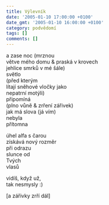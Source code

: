 ```yaml
---
title: Výlevník
date: '2005-01-10 17:00:00 +0100'
date_gmt: '2005-01-10 16:00:00 +0100'
category: podvědomí
tags: []
comments: []
---
```


<p>a zase noc (mrznou<br>větve mého domu &amp; praská v krovech<br>jehlice smrků v mé šále)<br>světlo<br>(před kterým<br>lítají sněhové vločky jako<br>nepatrní motýli)<br>připomíná<br>(plno vůně &amp; zrření zářivek)<br>jak má slova (já vím)<br>nebyla<br>přítomna</p>
<p>úhel alfa s čarou<br>získává nový rozměr<br>při odrazu<br>slunce od<br>Tvých<br>vlasů</p>
<p>vidíš, když už,<br>tak nesmysly :)</p>
<p>[a zářivky zrří dál]</p>
